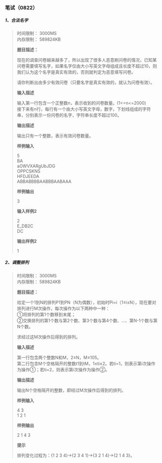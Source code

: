### 笔试（0822）

##### 1、合法名字

> 时间限制： 3000MS  
> 内存限制： 589824KB
>
> **题目描述：**
>
> 现在的调查问卷越来越多了，所以出现了很多人恶意刷问卷的情况，已知某问卷需要填写名字，如果名字仅由大小写英文字母组成且长度不超过10，则我们认为这个名字是真实有效的，否则就判定为恶意填写问卷。
>
> 请你判断出由多少有效问卷（只要名字是真实有效的，就认为问卷有效）。
>
> **输入描述**
>
> 输入第一行包含一个正整数n，表示收到的问卷数量。(1<=n<=2000)  
> 接下来有n行，每行有一个由大小写英文字母，数字，下划线组成的字符串，分别表示一份问卷的名字，字符串长度不超过100。
>
> **输出描述**
>
> 输出只有一个整数，表示有效问卷数量。
>
> **样例输入**
>
> 5  
> BA  
> aOWVXARgUbJDG  
> OPPCSKNS  
> HFDJEEDA  
> ABBABBBBAABBBAABAAA
>
> **样例输出**
>
> 3
>
> **输入样例2**
>
> 2  
> E_DB2C  
> DC
>
> **输出样例2**
>
> 1

##### 2、调整排列

> 时间限制： 3000MS  
> 内存限制： 589824KB
>
> **题目描述：**
>
> 给定一个1到N的排列P1到PN（N为偶数），初始时Pi=i（1≤i≤N），现在要对排列进行M次操作，每次操作为以下两种中一种：  
> ①将排列的第1个数移到末尾；  
> ②交换排列的第1个数与第2个数、第3个数与第4个数、...、第N-1个数与第N个数。
>
> 求经过这M次操作后得到的排列。
>
> **输入描述**
>
> 第一行包含两个整数N和M，2≤N，M≤105。  
> 第二行包含M个空格隔开的整数t1到tM，1≤ti≤2。若ti=1，则表示第i次操作为操作①；若ti=2，则表示第i次操作为操作②。
>
> **输出描述**
>
> 输出N个空格隔开的整数，即经过M次操作后得到的排列。
>
> **样例输入**
>
> 4 3  
> 1 2 1
>
> **样例输出**
>
> 2 1 4 3
>
> **提示**
>
> 排列变化过程为：{1 2 3 4}->{2 3 4 1}->{3 2 1 4}->{2 1 4 3}。



